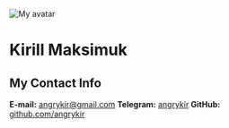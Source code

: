 ![My avatar](https://avatars.githubusercontent.com/u/38379140?v=4)
# Kirill Maksimuk
## My Contact Info
**E-mail:** [angrykir@gmail.com](mailto:angrykir@gmail.com)
**Telegram:** [angrykir](mailto:https://t.me/angrykir) 
**GitHub:** [github.com/angrykir](https://github.com/angrykir) 